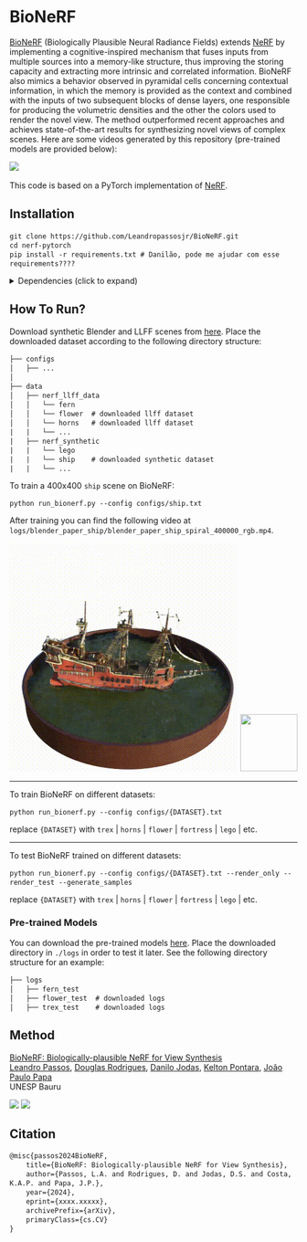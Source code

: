 # BioNeRF

[BioNeRF](http://www.linkAerxiv.com) (Biologically Plausible Neural Radiance Fields) extends [NeRF](http://www.matthewtancik.com/nerf) by implementing a cognitive-inspired mechanism that fuses inputs from multiple sources into a memory-like structure, thus improving the storing capacity and extracting more intrinsic and correlated information. BioNeRF also mimics a behavior observed in pyramidal cells concerning contextual information, in which the memory is provided as the context and combined with the inputs of two subsequent blocks of dense layers, one responsible for producing the volumetric densities and the other the colors used to render the novel view. The method outperformed recent approaches and achieves state-of-the-art results for synthesizing novel views of complex scenes. Here are some videos generated by this repository (pre-trained models are provided below):


![](https://github.com/Leandropassosjr/BioNeRF/blob/dev/images/gifs.gif)

This code is based on a PyTorch implementation of [NeRF](https://github.com/yenchenlin/nerf-pytorch).

## Installation

```
git clone https://github.com/Leandropassosjr/BioNeRF.git
cd nerf-pytorch
pip install -r requirements.txt # Danilão, pode me ajudar com esse requirements????
```

<details>
  <summary> Dependencies (click to expand) </summary>
  
  ## Dependencies
  - numpy
  - torch
  - torchvision
  - imageio
  - imageio
  - matplotlib
  - configargparse
  - tensorboard
  - tqdm
  - opencv-python
  - torchmetrics


  
The LLFF data loader requires ImageMagick.
  
</details>

## How To Run?


Download synthetic Blender and LLFF scenes from [here](https://drive.google.com/drive/folders/128yBriW1IG_3NJ5Rp7APSTZsJqdJdfc1). Place the downloaded dataset according to the following directory structure:
```
├── configs                                                                                                       
│   ├── ...                                                                                     
│                                                                                               
├── data                                                                                                                                                                                                       
│   ├── nerf_llff_data                                                                                                  
│   │   └── fern                                                                                                                             
│   │   └── flower  # downloaded llff dataset                                                                                  
│   │   └── horns   # downloaded llff dataset
|   |   └── ...
|   ├── nerf_synthetic
|   |   └── lego
|   |   └── ship    # downloaded synthetic dataset
|   |   └── ...
```





To train a 400x400 `ship` scene on BioNeRF:
```
python run_bionerf.py --config configs/ship.txt
```

After training you can find the following video at `logs/blender_paper_ship/blender_paper_ship_spiral_400000_rgb.mp4`.

![](images/ship.gif)
<img src="https://github.com/Leandropassosjr/BioNeRF/blob/dev/images/ship.gif" width="100" height="100">

---

To train BioNeRF on different datasets: 

```
python run_bionerf.py --config configs/{DATASET}.txt
```

replace `{DATASET}` with `trex` | `horns` | `flower` | `fortress` | `lego` | etc.

---

To test BioNeRF trained on different datasets: 

```
python run_bionerf.py --config configs/{DATASET}.txt --render_only --render_test --generate_samples
```

replace `{DATASET}` with `trex` | `horns` | `flower` | `fortress` | `lego` | etc.

### Pre-trained Models

You can download the pre-trained models [here](https://drive.google.com/drive/folders/1oOVRMq3EJ3q4pZcbeuoiCuh1zrdiRb85?usp=drive_link). Place the downloaded directory in `./logs` in order to test it later. See the following directory structure for an example:

```
├── logs 
│   ├── fern_test
│   ├── flower_test  # downloaded logs
│   ├── trex_test    # downloaded logs
```

## Method

[BioNeRF: Biologically-plausible NeRF for View Synthesis](http://link.com)  
 [Leandro Passos](https://orcid.org/0000-0003-3529-3109),
 [Douglas Rodrigues](xxx),
 [Danilo Jodas](zzz),
 [Kelton Pontara](xxx),
 [João Paulo Papa](https://papajpblog.wordpress.com/) <br>
 UNESP Bauru
  
<img src='https://github.com/Leandropassosjr/BioNeRF/blob/dev/images/nerf_ship.jpeg'/>
<img src='https://github.com/Leandropassosjr/BioNeRF/blob/dev/images/BioNeRF.jpeg'/>


## Citation
```
@misc{passos2024BioNeRF,
    title={BioNeRF: Biologically-plausible NeRF for View Synthesis},
    author={Passos, L.A. and Rodrigues, D. and Jodas, D.S. and Costa, K.A.P. and Papa, J.P.},
    year={2024},
    eprint={xxxx.xxxxx},
    archivePrefix={arXiv},
    primaryClass={cs.CV}
}
```

